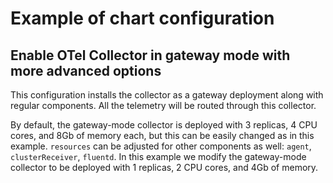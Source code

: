# Example of chart configuration

## Enable OTel Collector in gateway mode with more advanced options

This configuration installs the collector as a gateway deployment along with
regular components. All the telemetry will be routed through this collector.

By default, the gateway-mode collector is deployed with 3 replicas, 4 CPU cores,
and 8Gb of memory each, but this can be easily changed as in this example.
`resources` can be adjusted for other components as well: `agent`,
`clusterReceiver`, `fluentd`.
In this example we modify the gateway-mode collector to be deployed with 1
replicas, 2 CPU cores, and 4Gb of memory.
